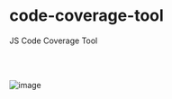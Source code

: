 # code-coverage-tool
JS Code Coverage Tool

<br>
<br>

![image](https://github.com/Samuel-Ricardo/code-coverage-tool/assets/63983021/28f77685-ca6f-40f6-92c6-f29125d0e607)

